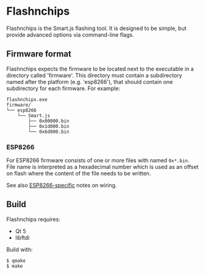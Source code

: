 # Flashnchips

Flashnchips is the Smart.js flashing tool. It is designed to be simple, but
provide advanced options via command-line flags.

## Firmware format

Flashnchips expects the firmware to be located next to the executable in a
directory called 'firmware'. This directory must contain a subdirectory named
after the platform (e.g. 'esp8266'), that should contain one subdirectory for
each firmware. For example:

```
flashnchips.exe
firmware/
└── esp8266
    └── Smart.js
        ├── 0x00000.bin
        ├── 0x1d000.bin
        └── 0x6d000.bin
```

### ESP8266

For ESP8266 firmware consists of one or more files with named `0x*.bin`. File
name is interpreted as a hexadecimal number which is used as an offset on flash
where the content of the file needs to be written.

See also [ESP8266-specific](../platforms/esp8266/flashing.md) notes on wiring.

## Build

Flashnchips requires:

- Qt 5
- libftdi

Build with:

```
$ qmake
$ make
```
